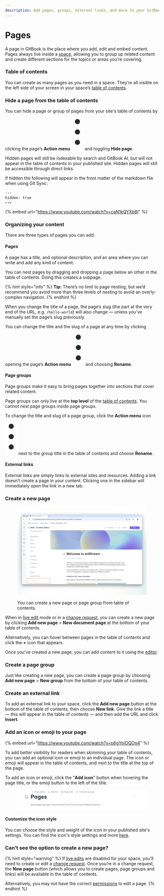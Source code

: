```yaml
---
description: Add pages, groups, external links, and more to your GitBook spaces
---
```


# Pages

A page in GitBook is the place where you add, edit and embed content. Pages always live inside a [space](what-is-a-space.md), allowing you to group up related content and create different sections for the topics or areas you’re covering.

### Table of contents

You can create as many pages as you need in a space. They’re all visible on the left side of your screen in your space’s [table of contents](../navigation.md#table-of-contents).

### Hide a page from the table of contents

You can hide a page or group of pages from your site's table of contents by clicking the page’s **Action menu** <img src="../../../.gitbook/assets/Actions menu.png" alt="Three vertical dots" data-size="line">  and toggling **Hide page**.

Hidden pages will still be indexable by search and GitBook AI, but will not appear in the table of contents in your published site. Hidden pages will still be accessible through direct links.

If hidden the following will appear in the front matter of the markdown file when using Git Sync:

<pre class="language-markdown"><code class="lang-markdown">---
hidden: true
<strong>---
</strong></code></pre>

{% embed url="https://www.youtube.com/watch?v=caN1kQYXb8I" %}

### Organizing your content

There are three types of pages you can add:

#### Pages

A page has a title, and optional description, and an area where you can write and add any kind of content.‌

You can nest pages by dragging and dropping a page below an other in the table of contents. Doing this creates a subpage.

{% hint style="info" %}
**Tip:** There’s no limit to page nesting, but we’d recommend you avoid more than three levels of nesting to avoid an overly-complex navigation.
{% endhint %}

When you change the title of a page, the page’s slug (the part at the very end of the URL, e.g. `/hello-world`) will also change — unless you’ve manually set the page’s slug previously.

You can change the title and the slug of a page at any time by clicking opening the page’s **Action menu** <img src="../../../.gitbook/assets/Actions menu.png" alt="Three vertical dots" data-size="line">  and choosing **Rename**.

#### Page groups

Page groups make it easy to bring pages together into sections that cover related content.

Page groups can only live at the **top level** of the [table of contents](../navigation.md#table-of-contents). You cannot nest page groups inside page groups.

To change the title and slug of a page group, click the **Action menu** icon <img src="../../../.gitbook/assets/Actions menu.png" alt="Three vertical dots" data-size="line"> next to the group title in the table of contents and choose **Rename**.

#### External links

External links are simply links to external sites and resources. Adding a link doesn’t create a page in your content. Clicking one in the sidebar will immediately open the link in a new tab.

### Create a new page

<figure><img src="../../../.gitbook/assets/editor-new-page.png" alt=""><figcaption><p>You can create a new page or page group from table of contents.</p></figcaption></figure>

When in [live edit](../live-edits.md) mode or in a [change request](../change-requests.md), you can create a new page by clicking **Add new page** > **New document page** at the bottom of your table of contents.&#x20;

Alternatively, you can hover between pages in the table of contents and click the **+** icon that appears.

Once you’ve created a new page, you can add content to it using the [editor](../).

### Create a page group

Just like creating a new page, you can create a page group by choosing **Add new page** > **New group** from the bottom of your table of contents.

### Create an external link <a href="#external-links" id="external-links"></a>

To add an external link to your space, click the **Add new page** button at the bottom of the table of contents, then choose **New link**. Give the link a title — this will appear in the table of contents — and then add the URL and click **Insert**.

### Add an icon or emoji to your page

{% embed url="https://www.youtube.com/watch?v=p6gYpjDQOn4" %}

To add better visibility for readers when skimming your table of contents, you can add an optional icon or emoji to an individual page. The icon or emoji will appear in the table of contents, and next to the title at the top of the page.

To add an icon or emoji, click the "**Add icon**" button when hovering the page title, or the emoji button to the left of the title.

<figure><img src="../../../.gitbook/assets/Screenshot 2024-08-08 at 15.17.50 (1).png" alt=""><figcaption></figcaption></figure>

#### Customize the icon style

You can choose the style and weight of the icon in your published site's settings. You can find the icon's style settings and more [here](../../../published-documentation/customization/space-customization.md#styling).

### Can’t see the option to create a new page?

{% hint style="warning" %}
If [live edits](../live-edits.md) are disabled for your space, you’ll need to create or edit a [change request](../change-requests.md). Once you’re in a change request, the **New page** button (which allows you to create pages, page groups and links) will be available in the table of contents.

Alternatively, you may not have the correct [permissions](../../../account-management/member-management/permissions-and-inheritance.md) to edit a page.
{% endhint %}

